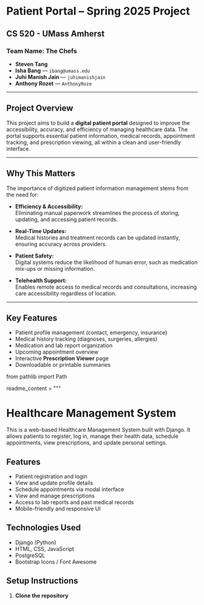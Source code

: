 # Patient Portal – Spring 2025 Project  

## CS 520 - UMass Amherst

### Team Name: The Chefs

- **Steven Tang**  
- **Isha Bang** — `ibang@umass.edu`  
- **Juhi Manish Jain** — `juhimanishjain`  
- **Anthony Rozet** — `AnthonyRoze`

---

## Project Overview

This project aims to build a **digital patient portal** designed to improve the accessibility, accuracy, and efficiency of managing healthcare data. The portal supports essential patient information, medical records, appointment tracking, and prescription viewing, all within a clean and user-friendly interface.

---

## Why This Matters

The importance of digitized patient information management stems from the need for:

- **Efficiency & Accessibility:**  
  Eliminating manual paperwork streamlines the process of storing, updating, and accessing patient records.

- **Real-Time Updates:**  
  Medical histories and treatment records can be updated instantly, ensuring accuracy across providers.

- **Patient Safety:**  
  Digital systems reduce the likelihood of human error, such as medication mix-ups or missing information.

- **Telehealth Support:**  
  Enables remote access to medical records and consultations, increasing care accessibility regardless of location.

---

## Key Features

- Patient profile management (contact, emergency, insurance)
- Medical history tracking (diagnoses, surgeries, allergies)
- Medication and lab report organization
- Upcoming appointment overview
- Interactive **Prescription Viewer** page
- Downloadable or printable summaries


from pathlib import Path

readme_content = """
# Healthcare Management System

This is a web-based Healthcare Management System built with Django. It allows patients to register, log in, manage their health data, schedule appointments, view prescriptions, and update personal settings.

## Features

- Patient registration and login
- View and update profile details
- Schedule appointments via modal interface
- View and manage prescriptions
- Access to lab reports and past medical records
- Mobile-friendly and responsive UI

## Technologies Used

- Django (Python)
- HTML, CSS, JavaScript
- PostgreSQL
- Bootstrap Icons / Font Awesome

## Setup Instructions

1. **Clone the repository**




